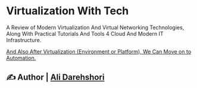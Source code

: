 # Virtualization With Tech
A Review of Modern Virtualization And Virtual Networking Technologies, Along With Practical Tutorials And Tools 4 Cloud And Modern IT Infrastructure.

[And Also After Virtualization (Environment or Platform), We Can Move on to Automation.](https://github.com/ali80da/automated-robotic-virtualization-in-the-virtual-world)















## ✍️ Author | [Ali Darehshori](https://github.com/ali80da)
